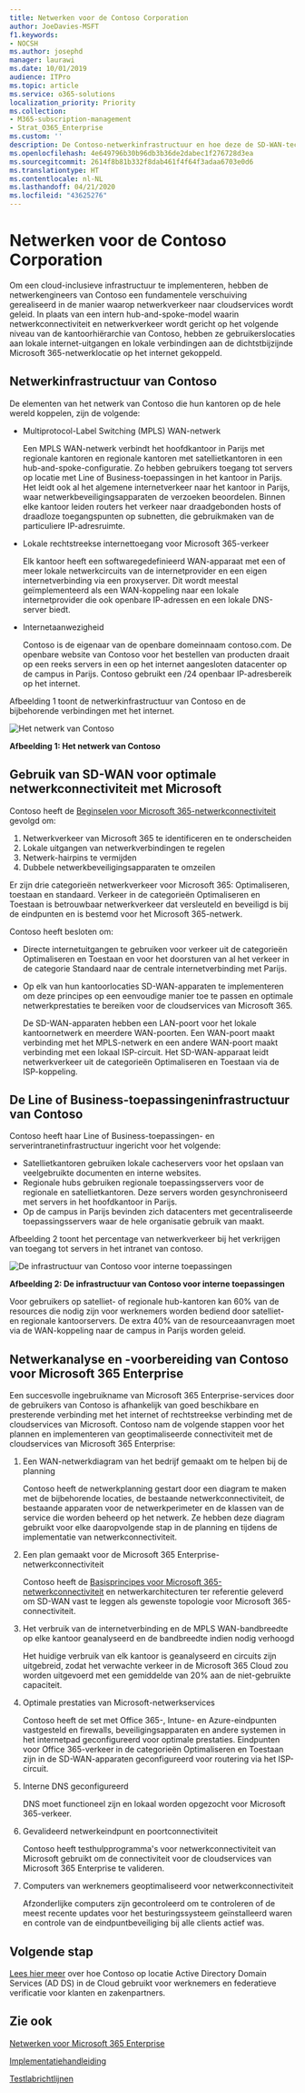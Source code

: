 ```yaml
---
title: Netwerken voor de Contoso Corporation
author: JoeDavies-MSFT
f1.keywords:
- NOCSH
ms.author: josephd
manager: laurawi
ms.date: 10/01/2019
audience: ITPro
ms.topic: article
ms.service: o365-solutions
localization_priority: Priority
ms.collection:
- M365-subscription-management
- Strat_O365_Enterprise
ms.custom: ''
description: De Contoso-netwerkinfrastructuur en hoe deze de SD-WAN-technologie gebruikt voor optimale netwerkprestaties bij Microsoft 365 Enterprise-cloudservices begrijpen.
ms.openlocfilehash: 4e649796b30b96db3b36de2dabec1f276728d3ea
ms.sourcegitcommit: 2614f8b81b332f8dab461f4f64f3adaa6703e0d6
ms.translationtype: HT
ms.contentlocale: nl-NL
ms.lasthandoff: 04/21/2020
ms.locfileid: "43625276"
---
```

# <a name="networking-for-the-contoso-corporation"></a>Netwerken voor de Contoso Corporation

Om een cloud-inclusieve infrastructuur te implementeren, hebben de netwerkengineers van Contoso een fundamentele verschuiving gerealiseerd in de manier waarop netwerkverkeer naar cloudservices wordt geleid. In plaats van een intern hub-and-spoke-model waarin netwerkconnectiviteit en netwerkverkeer wordt gericht op het volgende niveau van de kantoorhiërarchie van Contoso, hebben ze gebruikerslocaties aan lokale internet-uitgangen en lokale verbindingen aan de dichtstbijzijnde Microsoft 365-netwerklocatie op het internet gekoppeld.

## <a name="contosos-networking-infrastructure"></a>Netwerkinfrastructuur van Contoso

De elementen van het netwerk van Contoso die hun kantoren op de hele wereld koppelen, zijn de volgende:

- Multiprotocol-Label Switching (MPLS) WAN-netwerk

  Een MPLS WAN-netwerk verbindt het hoofdkantoor in Parijs met regionale kantoren en regionale kantoren met satellietkantoren in een hub-and-spoke-configuratie. Zo hebben gebruikers toegang tot servers op locatie met Line of Business-toepassingen in het kantoor in Parijs. Het leidt ook al het algemene internetverkeer naar het kantoor in Parijs, waar netwerkbeveiligingsapparaten de verzoeken beoordelen. Binnen elke kantoor leiden routers het verkeer naar draadgebonden hosts of draadloze toegangspunten op subnetten, die gebruikmaken van de particuliere IP-adresruimte.

- Lokale rechtstreekse internettoegang voor Microsoft 365-verkeer

  Elk kantoor heeft een softwaregedefinieerd WAN-apparaat met een of meer lokale netwerkcircuits van de internetprovider en een eigen internetverbinding via een proxyserver. Dit wordt meestal geïmplementeerd als een WAN-koppeling naar een lokale internetprovider die ook openbare IP-adressen en een lokale DNS-server biedt.

- Internetaanwezigheid

  Contoso is de eigenaar van de openbare domeinnaam contoso.com. De openbare website van Contoso voor het bestellen van producten draait op een reeks servers in een op het internet aangesloten datacenter op de campus in Parijs. Contoso gebruikt een /24 openbaar IP-adresbereik op het internet.

Afbeelding 1 toont de netwerkinfrastructuur van Contoso en de bijbehorende verbindingen met het internet.

![Het netwerk van Contoso](../media/contoso-networking/contoso-networking-fig1.png)
 
**Afbeelding 1: Het netwerk van Contoso**

## <a name="use-of-sd-wan-for-optimal-network-connectivity-to-microsoft"></a>Gebruik van SD-WAN voor optimale netwerkconnectiviteit met Microsoft

Contoso heeft de [Beginselen voor Microsoft 365-netwerkconnectiviteit](https://docs.microsoft.com/office365/enterprise/office-365-network-connectivity-principles) gevolgd om:

1. Netwerkverkeer van Microsoft 365 te identificeren en te onderscheiden
2. Lokale uitgangen van netwerkverbindingen te regelen
3. Netwerk-hairpins te vermijden
4. Dubbele netwerkbeveiligingsapparaten te omzeilen

Er zijn drie categorieën netwerkverkeer voor Microsoft 365: Optimaliseren, toestaan en standaard. Verkeer in de categorieën Optimaliseren en Toestaan is betrouwbaar netwerkverkeer dat versleuteld en beveiligd is bij de eindpunten en is bestemd voor het Microsoft 365-netwerk.

Contoso heeft besloten om:

- Directe internetuitgangen te gebruiken voor verkeer uit de categorieën Optimaliseren en Toestaan en voor het doorsturen van al het verkeer in de categorie Standaard naar de centrale internetverbinding met Parijs.

- Op elk van hun kantoorlocaties SD-WAN-apparaten te implementeren om deze principes op een eenvoudige manier toe te passen en optimale netwerkprestaties te bereiken voor de cloudservices van Microsoft 365.

  De SD-WAN-apparaten hebben een LAN-poort voor het lokale kantoornetwerk en meerdere WAN-poorten. Een WAN-poort maakt verbinding met het MPLS-netwerk en een andere WAN-poort maakt verbinding met een lokaal ISP-circuit. Het SD-WAN-apparaat leidt netwerkverkeer uit de categorieën Optimaliseren en Toestaan via de ISP-koppeling.

## <a name="contosos-line-of-business-app-infrastructure"></a>De Line of Business-toepassingeninfrastructuur van Contoso

Contoso heeft haar Line of Business-toepassingen- en serverintranetinfrastructuur ingericht voor het volgende:

- Satellietkantoren gebruiken lokale cacheservers voor het opslaan van veelgebruikte documenten en interne websites.
- Regionale hubs gebruiken regionale toepassingsservers voor de regionale en satellietkantoren. Deze servers worden gesynchroniseerd met servers in het hoofdkantoor in Parijs.
- Op de campus in Parijs bevinden zich datacenters met gecentraliseerde toepassingsservers waar de hele organisatie gebruik van maakt.

Afbeelding 2 toont het percentage van netwerkverkeer bij het verkrijgen van toegang tot servers in het intranet van contoso.

![De infrastructuur van Contoso voor interne toepassingen](../media/contoso-networking/contoso-networking-fig2.png)
 
**Afbeelding 2: De infrastructuur van Contoso voor interne toepassingen**

Voor gebruikers op satelliet- of regionale hub-kantoren kan 60% van de resources die nodig zijn voor werknemers worden bediend door satelliet- en regionale kantoorservers. De extra 40% van de resourceaanvragen moet via de WAN-koppeling naar de campus in Parijs worden geleid.

## <a name="contosos-network-analysis-and-preparation-of-their-network-for-microsoft-365-enterprise"></a>Netwerkanalyse en -voorbereiding van Contoso voor Microsoft 365 Enterprise

Een succesvolle ingebruikname van Microsoft 365 Enterprise-services door de gebruikers van Contoso is afhankelijk van goed beschikbare en presterende verbinding met het internet of rechtstreekse verbinding met de cloudservices van Microsoft. Contoso nam de volgende stappen voor het plannen en implementeren van geoptimaliseerde connectiviteit met de cloudservices van Microsoft 365 Enterprise:

1. Een WAN-netwerkdiagram van het bedrijf gemaakt om te helpen bij de planning

   Contoso heeft de netwerkplanning gestart door een diagram te maken met de bijbehorende locaties, de bestaande netwerkconnectiviteit, de bestaande apparaten voor de netwerkperimeter en de klassen van de service die worden beheerd op het netwerk. Ze hebben deze diagram gebruikt voor elke daaropvolgende stap in de planning en tijdens de implementatie van netwerkconnectiviteit.

2. Een plan gemaakt voor de Microsoft 365 Enterprise-netwerkconnectiviteit

   Contoso heeft de [Basisprincipes voor Microsoft 365-netwerkconnectiviteit](https://docs.microsoft.com/office365/enterprise/office-365-network-connectivity-principles) en netwerkarchitecturen ter referentie geleverd om SD-WAN vast te leggen als gewenste topologie voor Microsoft 365-connectiviteit.

3. Het verbruik van de internetverbinding en de MPLS WAN-bandbreedte op elke kantoor geanalyseerd en de bandbreedte indien nodig verhoogd

   Het huidige verbruik van elk kantoor is geanalyseerd en circuits zijn uitgebreid, zodat het verwachte verkeer in de Microsoft 365 Cloud zou worden uitgevoerd met een gemiddelde van 20% aan de niet-gebruikte capaciteit.

4. Optimale prestaties van Microsoft-netwerkservices

   Contoso heeft de set met Office 365-, Intune- en Azure-eindpunten vastgesteld en firewalls, beveiligingsapparaten en andere systemen in het internetpad geconfigureerd voor optimale prestaties. Eindpunten voor Office 365-verkeer in de categorieën Optimaliseren en Toestaan zijn in de SD-WAN-apparaten geconfigureerd voor routering via het ISP-circuit.

5. Interne DNS geconfigureerd

   DNS moet functioneel zijn en lokaal worden opgezocht voor Microsoft 365-verkeer.

6. Gevalideerd netwerkeindpunt en poortconnectiviteit

   Contoso heeft testhulpprogramma's voor netwerkconnectiviteit van Microsoft gebruikt om de connectiviteit voor de cloudservices van Microsoft 365 Enterprise te valideren.

7. Computers van werknemers geoptimaliseerd voor netwerkconnectiviteit

   Afzonderlijke computers zijn gecontroleerd om te controleren of de meest recente updates voor het besturingssysteem geïnstalleerd waren en controle van de eindpuntbeveiliging bij alle clients actief was.

## <a name="next-step"></a>Volgende stap

[Lees hier meer](contoso-identity.md) over hoe Contoso op locatie Active Directory Domain Services (AD DS) in de Cloud gebruikt voor werknemers en federatieve verificatie voor klanten en zakenpartners.

## <a name="see-also"></a>Zie ook

[Netwerken voor Microsoft 365 Enterprise](networking-infrastructure.md)

[Implementatiehandleiding](deploy-microsoft-365-enterprise.md)

[Testlabrichtlijnen](m365-enterprise-test-lab-guides.md)
